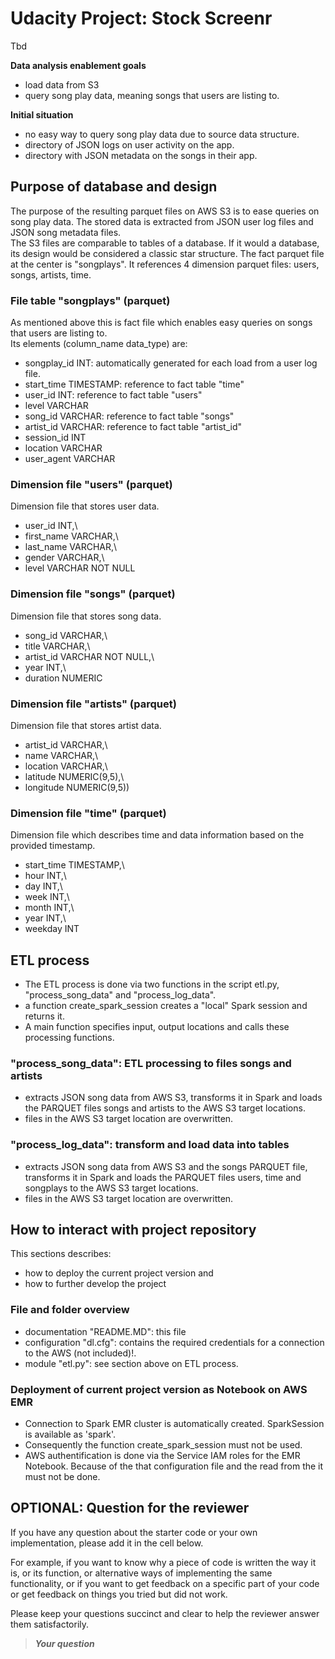 # Udacity Project: Stock Screenr
Tbd

**Data analysis enablement goals**  
- load data from S3 
- query song play data, meaning songs that users are listing to.  

**Initial situation**
- no easy way to query song play data due to source data structure.  
- directory of JSON logs on user activity on the app.  
- directory with JSON metadata on the songs in their app.  


## Purpose of database and design
The purpose of the resulting parquet files on AWS S3 is to ease queries on song play data. The stored data is extracted from JSON user log files and JSON song metadata files.  
The S3 files are comparable to tables of a database. If it would a database, its design would be considered a classic star structure. The fact parquet file at the center is "songplays". It references 4 dimension parquet files: users, songs, artists, time.

### File table "songplays" (parquet)
As mentioned above this is fact file which enables easy queries on songs that users are listing to.  
Its elements (column_name data_type) are:  
- songplay_id INT: automatically generated for each load from a user log file.
- start_time TIMESTAMP: reference to fact table "time"
- user_id INT: reference to fact table "users"
- level VARCHAR
- song_id VARCHAR: reference to fact table "songs"
- artist_id VARCHAR: reference to fact table "artist_id"
- session_id INT
- location VARCHAR
- user_agent VARCHAR

### Dimension file "users" (parquet)
Dimension file that stores user data.
- user_id INT,\
- first_name VARCHAR,\
- last_name VARCHAR,\
- gender VARCHAR,\
- level VARCHAR NOT NULL
                                                        
### Dimension file "songs" (parquet)
Dimension file that stores song data.
- song_id VARCHAR,\
- title VARCHAR,\
- artist_id VARCHAR NOT NULL,\
- year INT,\
- duration NUMERIC
                                                        
### Dimension file "artists" (parquet)
Dimension file that stores artist data.
- artist_id VARCHAR,\
- name VARCHAR,\
- location VARCHAR,\
- latitude NUMERIC(9,5),\
- longitude NUMERIC(9,5))

### Dimension file "time" (parquet)
Dimension file which describes time and data information based on the provided timestamp.
- start_time TIMESTAMP,\
- hour INT,\
- day INT,\
- week INT,\
- month INT,\
- year INT,\
- weekday INT

## ETL process
- The ETL process is done via two functions in the script etl.py, "process_song_data"  and "process_log_data". 
- a function create_spark_session creates a "local" Spark session and returns it.
- A main function specifies input, output locations and calls these processing functions.

### "process_song_data": ETL processing to files songs and artists
- extracts JSON song data from AWS S3, transforms it in Spark and loads the PARQUET files songs and artists to the AWS S3 target locations.
- files in the AWS S3 target location are overwritten.

### "process_log_data": transform and load data into tables
- extracts JSON song data from AWS S3 and the songs PARQUET file, transforms it in Spark and loads the PARQUET files users, time and songplays to the AWS S3 target locations.
- files in the AWS S3 target location are overwritten.

## How to interact with project repository
This sections describes:  
- how to deploy the current project version and 
- how to further develop the project

### File and folder overview
- documentation "README.MD": this file
- configuration "dl.cfg": contains the required credentials for a connection to the AWS (not included)!.
- module "etl.py": see section above on ETL process.

### Deployment of current project version as Notebook on AWS EMR

- Connection to Spark EMR cluster is automatically created. SparkSession is available as 'spark'.
- Consequently the function create_spark_session must not be used.
- AWS authentification is done via the Service IAM roles for the EMR Notebook. Because of the that configuration file and the read from the it must not be done.


## OPTIONAL: Question for the reviewer
 
If you have any question about the starter code or your own implementation, please add it in the cell below. 

For example, if you want to know why a piece of code is written the way it is, or its function, or alternative ways of implementing the same functionality, or if you want to get feedback on a specific part of your code or get feedback on things you tried but did not work.

Please keep your questions succinct and clear to help the reviewer answer them satisfactorily. 

> **_Your question_**